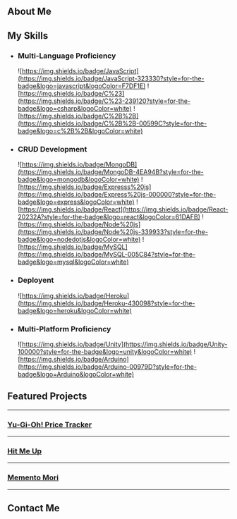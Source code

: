 ## About Me
## My Skills
- ### Multi-Language Proficiency
  ![https://img.shields.io/badge/JavaScript](https://img.shields.io/badge/JavaScript-323330?style=for-the-badge&logo=javascript&logoColor=F7DF1E)
  ![https://img.shields.io/badge/C%23](https://img.shields.io/badge/C%23-239120?style=for-the-badge&logo=csharp&logoColor=white)
  ![https://img.shields.io/badge/C%2B%2B](https://img.shields.io/badge/C%2B%2B-00599C?style=for-the-badge&logo=c%2B%2B&logoColor=white)
- ### CRUD Development
  ![https://img.shields.io/badge/MongoDB](https://img.shields.io/badge/MongoDB-4EA94B?style=for-the-badge&logo=mongodb&logoColor=white)
  ![https://img.shields.io/badge/Expresss%20js](https://img.shields.io/badge/Express%20js-000000?style=for-the-badge&logo=express&logoColor=white)
  ![https://img.shields.io/badge/React](https://img.shields.io/badge/React-20232A?style=for-the-badge&logo=react&logoColor=61DAFB)
  ![https://img.shields.io/badge/Node%20js](https://img.shields.io/badge/Node%20js-339933?style=for-the-badge&logo=nodedotjs&logoColor=white)
  ![https://img.shields.io/badge/MySQL](https://img.shields.io/badge/MySQL-005C84?style=for-the-badge&logo=mysql&logoColor=white)
- ### Deployent
  ![https://img.shields.io/badge/Heroku](https://img.shields.io/badge/Heroku-430098?style=for-the-badge&logo=heroku&logoColor=white)
- ### Multi-Platform Proficiency
  ![https://img.shields.io/badge/Unity](https://img.shields.io/badge/Unity-100000?style=for-the-badge&logo=unity&logoColor=white)
  ![https://img.shields.io/badge/Arduino](https://img.shields.io/badge/Arduino-00979D?style=for-the-badge&logo=Arduino&logoColor=white)

## Featured Projects

---

### [Yu-Gi-Oh! Price Tracker](https://github.com/Onthatile-Lesufi/formative-one-YuGiOh_Price_Tracker)

---

### [Hit Me Up](https://github.com/Onthatile-Lesufi/hit-me-up)

---

### [Memento Mori](https://github.com/Onthatile-Lesufi/Memento-Mori)

---

## Contact Me

